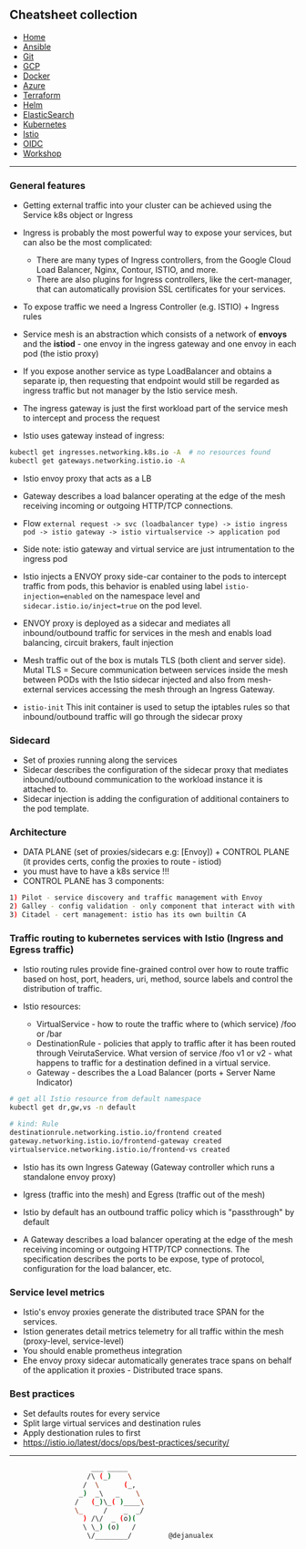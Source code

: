 ## Cheatsheet collection

* [Home](index.md)
* [Ansible](ansible.md)
* [Git](git.md)
* [GCP](gcp.md)
* [Docker](docker.md)
* [Azure](azure.md)
* [Terraform](terraform.md)
* [Helm](helm.md)
* [ElasticSearch](elastic.md)
* [Kubernetes](k8s.md)
* <ins>[Istio](istio.md)</ins>
* [OIDC](openID.md)
* [Workshop](workshop.md)

---

### General features

* Getting external traffic into your cluster can be achieved using the Service k8s object or Ingress
* Ingress is probably the most powerful way to expose your services, but can also be the most complicated:
  * There are many types of Ingress controllers, from the Google Cloud Load Balancer, Nginx, Contour, ISTIO, and more. 
  * There are also plugins for Ingress controllers, like the cert-manager, that can automatically provision SSL certificates for your services.

* To expose traffic we need a Ingress Controller (e.g. ISTIO) + Ingress rules
* Service mesh is an abstraction which consists of a network of **envoys** and the **istiod** - one envoy in the ingress gateway and one envoy in each pod (the istio proxy)
* If you expose another service as type LoadBalancer and obtains a separate ip, then requesting that endpoint would still be regarded as ingress traffic but not manager by the Istio service mesh.
* The ingress gateway is just the first workload part of the service mesh to intercept and process the request

* Istio uses gateway instead of ingress:
```bash
kubectl get ingresses.networking.k8s.io -A  # no resources found
kubectl get gateways.networking.istio.io -A
```
* Istio envoy proxy that acts as a LB
* Gateway describes a load balancer operating at the edge of the mesh receiving incoming or outgoing HTTP/TCP connections.

* Flow `external request -> svc (loadbalancer type) -> istio ingress pod -> istio gateway -> istio virtualservice -> application pod`
* Side note: istio gateway and virtual service are just intrumentation to the ingress pod

* Istio injects a ENVOY proxy side-car container to the pods to intercept traffic from pods, this behavior is enabled using label `istio-injection=enabled` on the namespace level and `sidecar.istio.io/inject=true` on the pod level.

* ENVOY proxy is deployed as a sidecar and mediates all inbound/outbound traffic for services in the mesh and enabls load balancing, circuit brakers, fault injection

* Mesh traffic out of the box is mutals TLS (both client and server side). Mutal TLS = Secure communication between services inside the mesh between PODs with the Istio sidecar injected and also from mesh-external services accessing the mesh through an Ingress Gateway.

* `istio-init` This init container is used to setup the iptables rules so that inbound/outbound traffic will go through the sidecar proxy

### Sidecard

* Set of proxies running along the services
* Sidecar describes the configuration of the sidecar proxy that mediates inbound/outbound communication to the workload instance it is attached to.
* Sidecar injection is adding the configuration of additional containers to the pod template.

### Architecture

* DATA PLANE (set of proxies/sidecars e.g: [Envoy]) + CONTROL PLANE (it provides certs, config the proxies to route - istiod)
* you must have to have a k8s service !!!
* CONTROL PLANE has 3 components:

```bash
1) Pilot - service discovery and traffic management with Envoy
2) Galley - config validation - only component that interact with with k8s
3) Citadel - cert management: istio has its own builtin CA
```

### Traffic routing  to kubernetes services with Istio (Ingress and Egress traffic)

* Istio routing rules provide fine-grained control over how to route traffic based on host, port, headers, uri, method, source labels and control the distribution of traffic.

* Istio resources:
    * VirtualService - how to route the traffic where to (which service) /foo or /bar 
    * DestinationRule - policies that apply to traffic after it has been routed through VeirutaService. What version of service /foo v1 or v2 - what happens to traffic for a destination defined in a virtual service.
    * Gateway - describes the a Load Balancer (ports + Server Name Indicator)

```bash
# get all Istio resource from default namespace
kubectl get dr,gw,vs -n default

# kind: Rule
destinationrule.networking.istio.io/frontend created
gateway.networking.istio.io/frontend-gateway created
virtualservice.networking.istio.io/frontend-vs created
```

* Istio has its own Ingress Gateway (Gateway controller which runs a standalone envoy proxy)
* Igress (traffic into the mesh) and Egress (traffic out of the mesh)
* Istio by default has an outbound traffic policy which is "passthrough" by default

* A Gateway describes a load balancer operating at the edge of the mesh receiving incoming or outgoing HTTP/TCP connections. The specification describes the ports to be expose, type of protocol, configuration for the load balancer, etc.

### Service level metrics

* Istio's envoy proxies generate the distributed trace SPAN for the services.
* Istion generates detail metrics telemetry for all traffic within the mesh (proxy-level, service-level)
* You should enable prometheus integration
* Ehe envoy proxy sidecar automatically generates trace spans on behalf of the application it proxies - Distributed trace spans.

### Best practices

* Set defaults routes for every service
* Split large virtual services and destination rules
* Apply destionation rules to first
* https://istio.io/latest/docs/ops/best-practices/security/

---

```bash
                    ___ _____
                   /\ (_)    \
                  /  \      (_,
                 _)  _\   _    \
                /   (_)\_( )____\
                \_     /    _  _/
                  ) /\/  _ (o)(
                  \ \_) (o)   /
                   \/________/         @dejanualex
```
